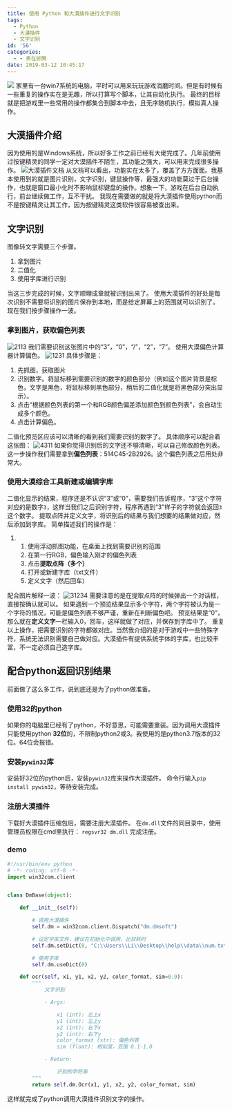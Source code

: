 ```yaml
---
title: 使用 Python 和大漠插件进行文字识别
tags:
  - Python
  - 大漠插件
  - 文字识别
id: '56'
categories:
  - - 贵在折腾
date: 2019-03-12 10:45:17
---
```


![](https://cdn.pixabay.com/photo/2015/04/03/18/56/font-705667__480.jpg) 家里有一台win7系统的电脑，平时可以用来玩玩游戏消磨时间。但是有时候有一些重复的操作实在是无趣，所以打算写个脚本，让其自动化执行。 最终的目标就是把游戏里一些常用的操作都集合到脚本中去，且无序随机执行，模拟真人操作。
<!-- more -->
## 大漠插件介绍

因为使用的是Windows系统，所以好多工作之前已经有大佬完成了。几年前使用过按键精灵的同学一定对大漠插件不陌生，其功能之强大，可以用来完成很多操作。 ![大漠插件文档](https://i.loli.net/2020/02/17/gQXydK4naZAjVPY.png) 从文档可以看出，功能实在太多了，覆盖了方方面面。我基本使用到的就是图片识别，文字识别，键鼠操作等，最强大的功能莫过于后台操作，也就是窗口最小化时不影响鼠标键盘的操作。想象一下，游戏在后台自动执行，前台继续做工作，互不干扰。 我现在需要做的就是将大漠插件使用python而不是按键精灵让其工作，因为按键精灵这类软件很容易被查出来。

## 文字识别

图像转文字需要三个步骤。

1.  拿到图片
2.  二值化
3.  使用字库进行识别

当这三步完成的时候，文字顺理成章就被识别出来了。 使用大漠插件的好处是每次识别不需要将识别的图片保存到本地，而是给定屏幕上的范围就可以识别了。 现在我们按步骤操作一波。

### 拿到图片，获取偏色列表

![2113](https://i.loli.net/2020/02/17/aPbjqkpzxrCZnM3.png) 我们需要识别这张图片中的“3”，“0”，“/”，“2”，“7”。 使用大漠偏色计算器计算偏色。 ![1231](https://i.loli.net/2020/02/17/amZMzehNSLHdOR9.png) 具体步骤是：

1.  先抓图，获取图片
2.  识别数字。将鼠标移到需要识别的数字的颜色部分（例如这个图片背景是棕色，文字是黑色，将鼠标移到黑色部分，稍后的二值化就是将黑色部分突出显示）。
3.  点击“根据颜色列表的第一个和RGB颜色偏差添加颜色到颜色列表”，会自动生成多个颜色。
4.  点击计算偏色。

二值化预览区应该可以清晰的看到我们需要识别的数字了。 具体顺序可以配合着这张图： ![4311](https://i.loli.net/2020/02/17/ES4b1GfATu5FLU3.png) 如果你觉得识别后的文字还不够清晰，可以自己修改颜色列表。 这一步操作我们需要拿到**偏色列表**：514C45-2B2926。这个偏色列表之后用处非常大。

### 使用大漠综合工具新建或编辑字库

二值化显示的结果，程序还是不认识“3”或“0”，需要我们告诉程序，“3”这个字符对应的是数字`3`，这样当我们之后识别字符，程序再遇到“3”样子的字符就会返回`3`这个数字。 提取点阵并定义文字，将识别后的结果与我们想要的结果做对应，然后添加到字库。 简单描述我们的操作是：

1.  1.  使用浮动抓图功能，在桌面上找到需要识别的范围
    2.  在第一行RGB，偏色输入刚才的偏色列表
    3.  点击**提取点阵（多个）**
    4.  打开或新建字库（txt文件）
    5.  定义文字（然后回车）

配合图片解释一波： ![31234](https://i.loli.net/2020/02/17/AsyN1oc6Uw53fVt.png) 需要注意的是在提取点阵的时候弹出一个对话框，直接按确认就可以。 如果遇到一个预览结果显示多个字符，两个字符被认为是一个字符的情况，可能是偏色列表不够严谨，重新在判断偏色吧。 预览结果是“0”，那么就在**定义文字**一栏输入0，回车，这样就做了对应，并保存到字库中了。 重复以上操作，把需要识别的字符都做对应。当然我介绍的是对于游戏中一些特殊字符，系统无法识别需要自己做对应。大漠插件有提供系统字体的字库，也比较丰富，不一定必须自己造字库。

## 配合python返回识别结果

前面做了这么多工作，说到底还是为了python做准备。

### 使用**32**的python

如果你的电脑里已经有了python，不好意思，可能需要重装。因为调用大漠插件只能使用python **32位**的，不限制python2或3。我使用的是python3.7版本的32位。64位会报错。

### 安装`pywin32`库

安装好32位的python后，安装`pywin32`库来操作大漠插件。 命令行输入`pip install pywin32`，等待安装完成。

### 注册大漠插件

下载好大漠插件压缩包后，需要注册大漠插件。 在`dm.dll`文件的同目录中，使用管理员权限在cmd里执行： `regsvr32 dm.dll` 完成注册。

### demo

```python
#!/usr/bin/env python
# -*- coding: utf-8 -*-
import win32com.client


class DmBase(object):

    def __init__(self):

        # 调用大漠插件
        self.dm = win32com.client.Dispatch("dm.dmsoft")

        # 设定字库文件，建议在初始化中调用，比较耗时
        self.dm.setDict(0, "C:\\Users\\Li\\Desktop\\help\\data\\num.txt")

        # 使用字库
        self.dm.useDict(0)

    def ocr(self, x1, y1, x2, y2, color_format, sim=0.9):
        """
            文字识别

            - Args:

                x1 (int): 左上x
                y1 (int): 左上y
                x2 (int): 右下x
                y2 (int): 右下y
                color_format (str): 偏色列表
                sim (float): 相似度，范围 0.1-1.0

            - Return:

                识别的字符串
        """
        return self.dm.Ocr(x1, y1, x2, y2, color_format, sim)

```

这样就完成了python调用大漠插件识别文字的操作。